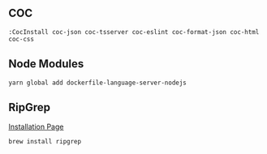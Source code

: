 ## COC
```
:CocInstall coc-json coc-tsserver coc-eslint coc-format-json coc-html coc-css
```

## Node Modules
```
yarn global add dockerfile-language-server-nodejs
```

## RipGrep
[Installation Page](https://github.com/BurntSushi/ripgrep#installation)
```
brew install ripgrep
```
